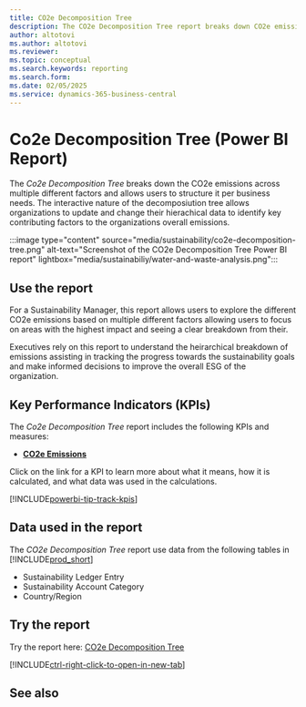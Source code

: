 ```yaml
---
title: CO2e Decomposition Tree
description: The CO2e Decomposition Tree report breaks down CO2e emission metrics into its key contributing components to help users understand what is driving changes in CO2 emissions and why.
author: altotovi
ms.author: altotovi
ms.reviewer: 
ms.topic: conceptual
ms.search.keywords: reporting
ms.search.form: 
ms.date: 02/05/2025
ms.service: dynamics-365-business-central
---
```


# Co2e Decomposition Tree (Power BI Report)

The *Co2e Decomposition Tree* breaks down the CO2e emissions across multiple different factors and allows users to structure it per business needs. The interactive nature of the decomposiution tree allows organizations to update and change their hierachical data to identify key contributing factors to the organizations overall emissions.

:::image type="content" source="media/sustainability/co2e-decomposition-tree.png" alt-text="Screenshot of the CO2e Decomposition Tree Power BI report" lightbox="media/sustainabiliy/water-and-waste-analysis.png":::


## Use the report

For a Sustainability Manager, this report allows users to explore the different CO2e emissions based on multiple different factors allowing users to focus on areas with the highest impact and seeing a clear breakdown from their.

Executives rely on this report to understand the heirarchical breakdown of emissions assisting in tracking the progress towards the sustainability goals and make informed decisions to improve the overall ESG of the organization.


## Key Performance Indicators (KPIs)

The *Co2e Decomposition Tree* report includes the following KPIs and measures: 

- [**CO2e Emissions**](sustainability-powerbi-kpis.md#co2e-emissions)


Click on the link for a KPI to learn more about what it means, how it is calculated, and what data was used in the calculations. 

[!INCLUDE[powerbi-tip-track-kpis](includes/powerbi-tip-track-kpis.md)]


## Data used in the report

The *CO2e Decomposition Tree* report use data from the following tables in [!INCLUDE[prod_short](includes/prod_short.md)]

- Sustainability Ledger Entry
- Sustainability Account Category
- Country/Region


## Try the report

Try the report here: [CO2e Decomposition Tree](https://businesscentral.dynamics.com?page=37108)

[!INCLUDE[ctrl-right-click-to-open-in-new-tab](includes/ctrl-right-click-to-open-in-new-tab.md)]

## See also
